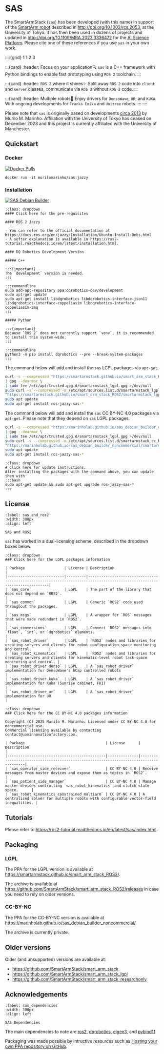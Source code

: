 # SAS

The SmartArmStack (`sas`) has been developed (with this name) in support of the [SmartArm robot](https://www.youtube.com/watch?v=dayuW47PKKc&list=PLwlAbCcz-l4th0eD8DCTSjyUo3rKeTY16&index=12) described in http://doi.org/10.1002/rcs.2053,
at the University of Tokyo. 
It has then been used in dozens of projects and updated in http://doi.org/10.1109/MRA.2023.3336472 for the [AI Science Platform](https://www.youtube.com/watch?v=3JPSywPAdj4). Please cite one
of these references if you use `sas` in your own work.

::::{grid} 1 1 2 3

:::{card}
:header: Focus on your application🔍
`sas` is a C++ framework with Python bindings to enable fast prototyping using `ROS 2`
toolchain. 
:::

:::{card}
:header: `ROS 2` where it shines✨
Split away `ROS 2` code into `client` and `server` classes, communicate via `ROS 2` 
without `ROS 2` code.
:::

:::{card}
:header: Multiple robots🤖
Enjoy drivers for `DensoWave`, `UR`, and `KUKA`. With ongoing developments for `Franka Emika`
and `Unitree` robots.
:::
::::

Please note that `sas` is originally based on developments [circa 2013](https://github.com/rosilo) by Murilo M. Marinho.
Affiliation with the University of Tokyo has ceased on December 2023 and this project is currently affiliated with
the University of Manchester.

## Quickstart

### Docker 
[![Docker Pulls](https://img.shields.io/docker/pulls/murilomarinho/sas)](https://hub.docker.com/r/murilomarinho/sas)

```commandline
docker run -it murilomarinho/sas:jazzy
```

### Installation 
[![SAS Debian Builder](https://github.com/SmartArmStack/smart_arm_stack_ROS2/actions/workflows/sas_debian_builder.yml/badge.svg?branch=jazzy)](https://github.com/SmartArmStack/smart_arm_stack_ROS2/actions/workflows/sas_debian_builder.yml)

```{tip}
:class: dropdown
#### Click here for the pre-requisites

#### ROS 2 Jazzy

- You can refer to the official documentation at https://docs.ros.org/en/jazzy/Installation/Ubuntu-Install-Debs.html
- A softer explanation is available in https://ros2-tutorial.readthedocs.io/en/latest/installation.html.

#### DQ Robotics Development Version

##### C++

:::{important}
The `development` version is needed.
:::

:::commandline
sudo add-apt-repository ppa:dqrobotics-dev/development
sudo apt-get update
sudo apt-get install libdqrobotics libdqrobotics-interface-json11 libdqrobotics-interface-coppeliasim libdqrobotics-interface-coppeliasim-zmq
:::

##### Python

:::{important}
Because `ROS 2` does not currently support `venv`, it is recommended
to install this system-wide.
:::

:::commandline
python3 -m pip install dqrobotics --pre --break-system-packages
:::

```
The command below will add and install the `sas` LGPL packages via `apt-get`.

```bash
curl -s --compressed "https://smartarmstack.github.io/smart_arm_stack_ROS2/KEY.gpg" \
| gpg --dearmor \
| sudo tee /etc/apt/trusted.gpg.d/smartarmstack_lgpl.gpg >/dev/null
sudo curl -s --compressed -o /etc/apt/sources.list.d/smartarmstack_lgpl.list \
"https://smartarmstack.github.io/smart_arm_stack_ROS2/smartarmstack_lgpl.list"
sudo apt update
sudo apt-get install ros-jazzy-sas-*
```

The command below will add and install the `sas` CC BY-NC 4.0 packages via `apt-get`. Please note that they depend on `sas` LGPL packages.

```bash
curl -s --compressed "https://marinholab.github.io/sas_debian_builder_noncommercial/KEY.gpg" \
| gpg --dearmor \
| sudo tee /etc/apt/trusted.gpg.d/smartarmstack_lgpl.gpg >/dev/null
sudo curl -s --compressed -o /etc/apt/sources.list.d/smartarmstack_cc_by_nc.list \
"https://marinholab.github.io/sas_debian_builder_noncommercial/smartarmstack_cc_by_nc.list"
sudo apt update
sudo apt-get install ros-jazzy-sas-*
```


```{note}
:class: dropdown
# Click here for update instructions.
After installing the packages with the command above, you can update them with
:::bash
sudo apt-get update && sudo apt-get upgrade ros-jazzy-sas-*
:::
```

## License

```{figure} img/computer_ros2.png
:label: sas_and_ros2
:width: 300px
:align: left

SAS and ROS2
```

`sas` has worked in a dual-licensing scheme, described in the dropdown boxes below.

```{important}
:class: dropdown
### Click here for the LGPL packages information

| Package                  | License | Description                                                                                                              |
|--------------------------|---------|--------------------------------------------------------------------------------------------------------------------------|
| `sas_core`               | LGPL    | The part of the library that does not depend on `ROS2`.                                                                  |
| `sas_common`             | LGPL    | Generic `ROS2` code used throughout the packages.                                                                        |
| `sas_msgs`               | LGPL    | A wrapper for `ROS` messages that were made redundant in `ROS2`.                                                         |
| `sas_conversions`        | LGPL    | Convert `ROS2` messages into `float`, `int`, or `dqrobotics` elements.                                                   |
| `sas_robot_driver`       | LGPL    | `ROS2` nodes and libraries for creating servers and clients for robot configuration-space monitoring and control.        |
| `sas_robot_kinematics`   | LGPL    | `ROS2` nodes and libraries for creating servers and clients for kinematic-level robot task-space monitoring and control. |
| `sas_robot_driver_denso` | LGPL    | A `sas_robot_driver` implementation for DensoWave's bCap controlled robots                                               |
| `sas_robot_driver_kuka`  | LGPL    | A `sas_robot_driver` implementation for Kuka (Sunrise cabinet, FRI)                                                      |
| `sas_robot_driver_ur`    | LGPL    | A `sas_robot_driver` implementation for UR                                                                               |
```

```{tip}
:class: dropdown
### Click here for the CC BY-NC 4.0 packages information

Copyright (C) 2025 Murilo M. Marinho. Licensed under CC BY-NC 4.0 for noncommercial use.
Commercial licensing available by contacting contact@uominnovationfactory.com.

| Package                                     | License      | Description                                                                           |
|---------------------------------------------|--------------|---------------------------------------------------------------------------------------|
| `sas_operator_side_receiver`                | CC BY-NC 4.0 | Receive messages from master devices and expose them as topics in `ROS2`.             |
| `sas_patient_side_manager`                  | CC BY-NC 4.0 | Manage master devices controlling `sas_robot_kinematics` and clutch state space.      |
| `sas_robot_kinematics_constrained_multiarm` | CC BY-NC 4.0 | A centralised solver for multiple robots with configurable vector-field inequalities. |
```

## Tutorials

Please refer to https://ros2-tutorial.readthedocs.io/en/latest/sas/index.html.

## Packaging

### LGPL

The PPA for the LGPL version is available at https://smartarmstack.github.io/smart_arm_stack_ROS2/. 

The archive is available at https://github.com/SmartArmStack/smart_arm_stack_ROS2/releases in case you need to rely on older versions.

### CC-BY-NC

The PPA for the CC-BY-NC version is available at https://marinholab.github.io/sas_debian_builder_noncommercial/

The archive is currently private. 

## Older versions

Older (and unsupported) versions are available at:
- https://github.com/SmartArmStack/smart_arm_stack
- https://github.com/SmartArmStack/smart_arm_stack_lgpl
- https://github.com/SmartArmStack/smart_arm_stack_researchonly

## Acknowledgements

```{figure} img/computer_capi_open_tech.png
:label: sas_dependencies
:width: 300px
:align: left

SAS Dependencies
```

The main dependencies to note are [ros2](https://www.ros.org), [dqrobotics](https://dqrobotics.github.io), [eigen3](https://eigen.tuxfamily.org/index.php?title=Main_Page), and [pybind11](https://pybind11.readthedocs.io/en/stable/).

Packaging was made possible by intructive resources such as [Hosting your own PPA repository on GitHub](https://assafmo.github.io/2019/05/02/ppa-repo-hosted-on-github.html).
